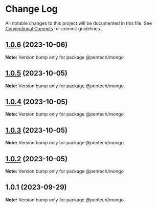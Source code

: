 # Change Log

All notable changes to this project will be documented in this file.
See [Conventional Commits](https://conventionalcommits.org) for commit guidelines.

## [1.0.6](https://github.com/nvqh01/pentech/compare/@pentech/mongo@1.0.5...@pentech/mongo@1.0.6) (2023-10-06)

**Note:** Version bump only for package @pentech/mongo

## [1.0.5](https://github.com/nvqh01/pentech/compare/@pentech/mongo@1.0.4...@pentech/mongo@1.0.5) (2023-10-05)

**Note:** Version bump only for package @pentech/mongo

## [1.0.4](https://github.com/nvqh01/pentech/compare/@pentech/mongo@1.0.3...@pentech/mongo@1.0.4) (2023-10-05)

**Note:** Version bump only for package @pentech/mongo

## [1.0.3](https://github.com/nvqh01/pentech/compare/@pentech/mongo@1.0.2...@pentech/mongo@1.0.3) (2023-10-05)

**Note:** Version bump only for package @pentech/mongo

## [1.0.2](https://github.com/nvqh01/pentech/compare/@pentech/mongo@1.0.1...@pentech/mongo@1.0.2) (2023-10-05)

**Note:** Version bump only for package @pentech/mongo

## 1.0.1 (2023-09-29)

**Note:** Version bump only for package @pentech/mongo
